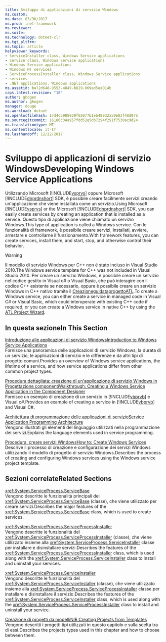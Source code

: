 ```yaml
---
title: Sviluppo di applicazioni di servizio Windows
ms.custom: 
ms.date: 03/30/2017
ms.prod: .net-framework
ms.reviewer: 
ms.suite: 
ms.technology: dotnet-clr
ms.tgt_pltfrm: 
ms.topic: article
helpviewer_keywords:
- ServiceInstaller class, Windows Service applications
- Service class, Windows Service applications
- Windows Service applications
- Windows NT services
- ServiceProcessInstaller class, Windows Service applications
- services
- .NET applications, Windows applications
ms.assetid: ba72d648-9553-4849-b829-069ad5ea014b
caps.latest.revision: "18"
author: ghogen
ms.author: ghogen
manager: douge
ms.workload: dotnet
ms.openlocfilehash: 17d4c5908929f02077b1eb48932a50e83f48d076
ms.sourcegitcommit: 16186c34a957fdd52e5db7294f291f7530ac9d24
ms.translationtype: MT
ms.contentlocale: it-IT
ms.lasthandoff: 12/22/2017
---
```

# <a name="developing-windows-service-applications"></a><span data-ttu-id="07e8d-102">Sviluppo di applicazioni di servizio Windows</span><span class="sxs-lookup"><span data-stu-id="07e8d-102">Developing Windows Service Applications</span></span>
<span data-ttu-id="07e8d-103">Utilizzando Microsoft [!INCLUDE[vsprvs](../../../includes/vsprvs-md.md)] oppure Microsoft [!INCLUDE[dnprdnshort](../../../includes/dnprdnshort-md.md)] SDK, è possibile creare facilmente servizi creando un'applicazione che viene installata come un servizio.</span><span class="sxs-lookup"><span data-stu-id="07e8d-103">Using Microsoft [!INCLUDE[vsprvs](../../../includes/vsprvs-md.md)] or the Microsoft [!INCLUDE[dnprdnshort](../../../includes/dnprdnshort-md.md)] SDK, you can easily create services by creating an application that is installed as a service.</span></span> <span data-ttu-id="07e8d-104">Questo tipo di applicazione viene chiamato un servizio Windows.</span><span class="sxs-lookup"><span data-stu-id="07e8d-104">This type of application is called a Windows service.</span></span> <span data-ttu-id="07e8d-105">Con le funzionalità di framework, è possibile creare servizi, installati, avviare, arrestare e controllarne il funzionamento.</span><span class="sxs-lookup"><span data-stu-id="07e8d-105">With framework features, you can create services, install them, and start, stop, and otherwise control their behavior.</span></span>  
  
> [!WARNING]
>  <span data-ttu-id="07e8d-106">Il modello di servizio Windows per C++ non è stato incluso in Visual Studio 2010.</span><span class="sxs-lookup"><span data-stu-id="07e8d-106">The Windows service template for C++ was not included in Visual Studio 2010.</span></span> <span data-ttu-id="07e8d-107">Per creare un servizio Windows, è possibile creare un servizio nel codice gestito in Visual c# o Visual Basic, che può interagire con il codice C++ esistente se necessario, oppure è possibile creare un servizio Windows in C++ nativo tramite il [CreazioneguidataprogettoATL](/cpp/atl/reference/atl-project-wizard).</span><span class="sxs-lookup"><span data-stu-id="07e8d-107">To create a Windows service, you can either create a service in managed code in Visual C# or Visual Basic, which could interoperate with existing C++ code if required, or you can create a Windows service in native C++ by using the [ATL Project Wizard](/cpp/atl/reference/atl-project-wizard).</span></span>  
  
## <a name="in-this-section"></a><span data-ttu-id="07e8d-108">In questa sezione</span><span class="sxs-lookup"><span data-stu-id="07e8d-108">In This Section</span></span>  
 [<span data-ttu-id="07e8d-109">Introduzione alle applicazioni di servizio Windows</span><span class="sxs-lookup"><span data-stu-id="07e8d-109">Introduction to Windows Service Applications</span></span>](../../../docs/framework/windows-services/introduction-to-windows-service-applications.md)  
 <span data-ttu-id="07e8d-110">Fornisce una panoramica delle applicazioni di servizio Windows, la durata di un servizio, le applicazioni di servizio e le differenze e da altri tipi di progetto comuni.</span><span class="sxs-lookup"><span data-stu-id="07e8d-110">Provides an overview of Windows service applications, the lifetime of a service, and how service applications differ from other common project types.</span></span>  
  
 [<span data-ttu-id="07e8d-111">Procedura dettagliata: creazione di un'applicazione di servizio Windows in Progettazione componenti</span><span class="sxs-lookup"><span data-stu-id="07e8d-111">Walkthrough: Creating a Windows Service Application in the Component Designer</span></span>](../../../docs/framework/windows-services/walkthrough-creating-a-windows-service-application-in-the-component-designer.md)  
 <span data-ttu-id="07e8d-112">Fornisce un esempio di creazione di un servizio in [!INCLUDE[vbprvb](../../../includes/vbprvb-md.md)] e Visual c#.</span><span class="sxs-lookup"><span data-stu-id="07e8d-112">Provides an example of creating a service in [!INCLUDE[vbprvb](../../../includes/vbprvb-md.md)] and Visual C#.</span></span>  
  
 [<span data-ttu-id="07e8d-113">Architettura di programmazione delle applicazioni di servizio</span><span class="sxs-lookup"><span data-stu-id="07e8d-113">Service Application Programming Architecture</span></span>](../../../docs/framework/windows-services/service-application-programming-architecture.md)  
 <span data-ttu-id="07e8d-114">Vengono illustrati gli elementi del linguaggio utilizzati nella programmazione dei servizi.</span><span class="sxs-lookup"><span data-stu-id="07e8d-114">Explains the language elements used in service programming.</span></span>  
  
 [<span data-ttu-id="07e8d-115">Procedura: creare servizi Windows</span><span class="sxs-lookup"><span data-stu-id="07e8d-115">How to: Create Windows Services</span></span>](../../../docs/framework/windows-services/how-to-create-windows-services.md)  
 <span data-ttu-id="07e8d-116">Descrive il processo di creazione e configurazione dei servizi Windows utilizzando il modello di progetto di servizio Windows.</span><span class="sxs-lookup"><span data-stu-id="07e8d-116">Describes the process of creating and configuring Windows services using the Windows service project template.</span></span>  
  
## <a name="related-sections"></a><span data-ttu-id="07e8d-117">Sezioni correlate</span><span class="sxs-lookup"><span data-stu-id="07e8d-117">Related Sections</span></span>  
 <xref:System.ServiceProcess.ServiceBase>  
 <span data-ttu-id="07e8d-118">Vengono descritte le funzionalità principali del <xref:System.ServiceProcess.ServiceBase> (classe), che viene utilizzato per creare servizi.</span><span class="sxs-lookup"><span data-stu-id="07e8d-118">Describes the major features of the <xref:System.ServiceProcess.ServiceBase> class, which is used to create services.</span></span>  
  
 <xref:System.ServiceProcess.ServiceProcessInstaller>  
 <span data-ttu-id="07e8d-119">Vengono descritte le funzionalità del <xref:System.ServiceProcess.ServiceProcessInstaller> (classe), che viene utilizzato insieme alla <xref:System.ServiceProcess.ServiceInstaller> classe per installare e disinstallare servizi.</span><span class="sxs-lookup"><span data-stu-id="07e8d-119">Describes the features of the <xref:System.ServiceProcess.ServiceProcessInstaller> class, which is used along with the <xref:System.ServiceProcess.ServiceInstaller> class to install and uninstall your services.</span></span>  
  
 <xref:System.ServiceProcess.ServiceInstaller>  
 <span data-ttu-id="07e8d-120">Vengono descritte le funzionalità del <xref:System.ServiceProcess.ServiceInstaller> (classe), che viene utilizzato insieme alla <xref:System.ServiceProcess.ServiceProcessInstaller> classe per installare e disinstallare il servizio.</span><span class="sxs-lookup"><span data-stu-id="07e8d-120">Describes the features of the <xref:System.ServiceProcess.ServiceInstaller> class, which is used along with the <xref:System.ServiceProcess.ServiceProcessInstaller> class to install and uninstall your service.</span></span>  
  
 [<span data-ttu-id="07e8d-121">Creazione di progetti da modelli</span><span class="sxs-lookup"><span data-stu-id="07e8d-121">NIB Creating Projects from Templates</span></span>](http://msdn.microsoft.com/en-us/7c36d86a-6b79-4480-8228-0f925f1204b2)  
 <span data-ttu-id="07e8d-122">Vengono descritti i progetti tipi utilizzati in questo capitolo e sulla scelta tra di essi.</span><span class="sxs-lookup"><span data-stu-id="07e8d-122">Describes the projects types used in this chapter and how to choose between them.</span></span>
